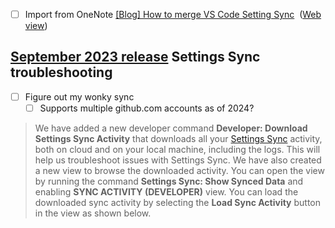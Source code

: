 - [ ] Import from OneNote [[Blog] How to merge VS Code Setting Sync](onenote:https://d.docs.live.net/b81b41017c6a63bd/Documents/Carl's%20Notebook/Projects.one#%5bBlog%5d%20How%20to%20merge%20VS%20Code%20Setting%20Sync&section-id={1620ADEC-74B2-44C5-9701-C50B66F040B3}&page-id={BB6F166A-C666-439B-B6D2-4B40F30D8420}&object-id={00188AB1-64DE-0F2E-334E-15AF0926AB00}&F5)  ([Web view](https://onedrive.live.com/view.aspx?resid=B81B41017C6A63BD%21393&id=documents&wd=target%28Projects.one%7C1620ADEC-74B2-44C5-9701-C50B66F040B3%2F%5BBlog%5D%20How%20to%20merge%20VS%20Code%20Setting%20Sync%7CBB6F166A-C666-439B-B6D2-4B40F30D8420%2F%29))

## [September 2023 release](https://code.visualstudio.com/updates/v1_83#_settings-sync-troubleshooting) Settings Sync troubleshooting
- [ ] Figure out my wonky sync
	- [ ] Supports multiple github.com accounts as of 2024? 
>We have added a new developer command **Developer: Download Settings Sync Activity** that downloads all your [Settings Sync](https://code.visualstudio.com/docs/editor/settings-sync) activity, both on cloud and on your local machine, including the logs. This will help us troubleshoot issues with Settings Sync. We have also created a new view to browse the downloaded activity. You can open the view by running the command **Settings Sync: Show Synced Data** and enabling **SYNC ACTIVITY (DEVELOPER)** view. You can load the downloaded sync activity by selecting the **Load Sync Activity** button in the view as shown below.